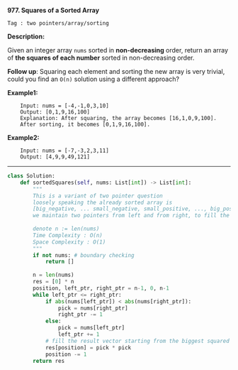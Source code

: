 **977. Squares of a Sorted Array**

```Tag : two pointers/array/sorting```

**Description:**

Given an integer array ```nums``` sorted in **non-decreasing** order, return an array of **the squares of each number** sorted in non-decreasing order.

**Follow up**: Squaring each element and sorting the new array is very trivial, could you find an ```O(n)``` solution using a different approach?

**Example1:**

		Input: nums = [-4,-1,0,3,10]
		Output: [0,1,9,16,100]
		Explanation: After squaring, the array becomes [16,1,0,9,100].
		After sorting, it becomes [0,1,9,16,100].

**Example2:**

		Input: nums = [-7,-3,2,3,11]
		Output: [4,9,9,49,121]

-----------

```python
class Solution:
    def sortedSquares(self, nums: List[int]) -> List[int]:
        """
        This is a variant of two pointer question
        loosely speaking the already sorted array is
        [big_negative, ... small_negative, small_positive, ..., big_positive]
        we maintain two pointers from left and from right, to fill the answer vector backward, biggest first
        
        denote n := len(nums)
        Time Complexity : O(n)
        Space Complexity : O(1)
        """
        if not nums: # boundary checking 
            return []
        
        n = len(nums)
        res = [0] * n
        position, left_ptr, right_ptr = n-1, 0, n-1
        while left_ptr <= right_ptr:
            if abs(nums[left_ptr]) < abs(nums[right_ptr]):
                pick = nums[right_ptr]
                right_ptr -= 1
            else:
                pick = nums[left_ptr]
                left_ptr += 1
            # fill the result vector starting from the biggest squared value
            res[position] = pick * pick
            position -= 1
        return res
```